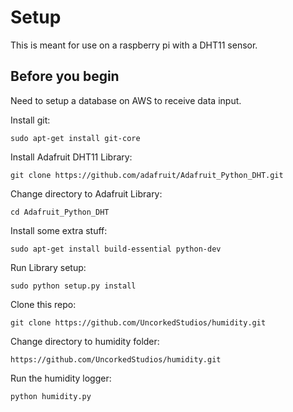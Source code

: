 # Setup
This is meant for use on a raspberry pi with a DHT11 sensor.

## Before you begin
Need to setup a database on AWS to receive data input.

Install git:
```
sudo apt-get install git-core
```

Install Adafruit DHT11 Library:
```
git clone https://github.com/adafruit/Adafruit_Python_DHT.git
```

Change directory to Adafruit Library:
```
cd Adafruit_Python_DHT
```

Install some extra stuff:
```
sudo apt-get install build-essential python-dev
```

Run Library setup:
```
sudo python setup.py install
```

Clone this repo:
```
git clone https://github.com/UncorkedStudios/humidity.git
```

Change directory to humidity folder:
```
https://github.com/UncorkedStudios/humidity.git
```

Run the humidity logger:
```
python humidity.py
```
